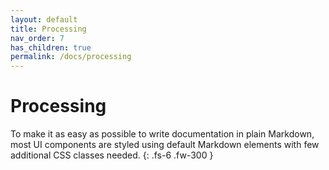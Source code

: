 ```yaml
---
layout: default
title: Processing
nav_order: 7
has_children: true
permalink: /docs/processing
---
```


# Processing

To make it as easy as possible to write documentation in plain Markdown, most UI components are styled using default Markdown elements with few additional CSS classes needed.
{: .fs-6 .fw-300 }
